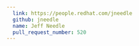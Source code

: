 ```yaml
---
  link: https://people.redhat.com/jneedle
  github: jneedle
  name: Jeff Needle
  pull_request_number: 520
---
```

